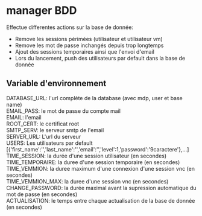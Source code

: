 # manager BDD

Effectue differentes actions sur la base de donnée:  
- Remove les sessions périmées (utilisateur et utilisateur vm)
- Remove les mot de passe inchangés depuis trop longtemps
- Ajout des sessions temporaires ainsi que l'envoi d'email
- Lors du lancement, push des utilisateurs par default dans la base de donnée

## Variable d'environnement

DATABASE_URL: l'url complète de la database (avec mdp, user et base name)  
EMAIL_PASS: le mot de passe du compte mail  
EMAIL: l'email   
ROOT_CERT: le certificat root  
SMTP_SERV: le serveur smtp de l'email  
SERVER_URL: L'url du serveur  
USERS: Les utilisateurs par default [{'first_name':'','last_name':'','email':'','level':1,'password':'9caractere'},...]  
TIME_SESSION: la durée d'une session utilisateur (en secondes)  
TIME_TEMPORAIRE: la duree d'une session temporaire (en secondes)  
TIME_VEMMION: la duree maximum d'une connexion d'une session vnc (en secondes)  
TIME_VEMMION_MAX: la duree d'une session vnc (en secondes)  
CHANGE_PASSWORD: la durée maximal avant la supression automatique du mot de passe (en secondes)  
ACTUALISATION: le temps entre chaque actualisation de la base de donnée (en secondes)  